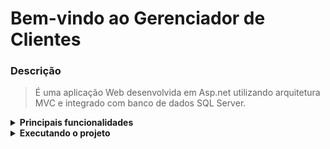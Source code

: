 
# Bem-vindo ao Gerenciador de Clientes

### Descrição
> É uma aplicação Web desenvolvida em Asp.net utilizando arquitetura MVC e integrado com banco de dados SQL Server.

<details>
  <summary><strong>Principais funcionalidades</strong></summary>
  
  - API Rest para realizar o `CRUD` (Cadastrar, Visualizar, Atualizar e Remover) de clientes;
   
</details>

<details>
  <summary><strong>Executando o projeto</strong></summary>

  - É necessário ter o `Docker` e o [`Docker Compose`](https://docs.docker.com/compose) instalado em sua máquina.

  - Clone o projeto: `git clone git@github.com:gricar/customers-management.git`.

  - Entre na pasta do projeto: `cd CustomersManagement`.

  - Restaure as dependências: `dotnet restore`.
  
  - Entre na pasta do projeto: `cd Database` e execute o **script** para iniciar o Docker Compose: `docker-compose up -d --build`.
</details>
